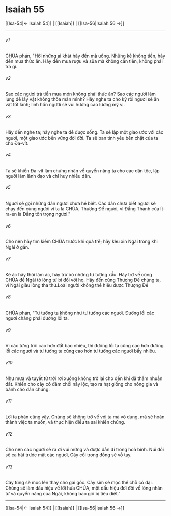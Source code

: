 # Isaiah 55

[[Isa-54|← Isaiah 54]] | [[Isaiah]] | [[Isa-56|Isaiah 56 →]]
***



###### v1 
CHÚA phán, "Hỡi những ai khát hãy đến mà uống. Những kẻ không tiền, hãy đến mua thức ăn. Hãy đến mua rượu và sữa mà không cần tiền, không phải trả gì. 

###### v2 
Sao các ngươi trả tiền mua món không phải thức ăn? Sao các ngươi làm lụng để lấy vật không thỏa mãn mình? Hãy nghe ta cho kỹ rồi ngươi sẽ ăn vật tốt lành; linh hồn ngươi sẽ vui hưởng cao lương mỹ vị. 

###### v3 
Hãy đến nghe ta; hãy nghe ta để được sống. Ta sẽ lập một giao ước với các ngươi, một giao ước bền vững đời đời. Ta sẽ ban tình yêu bền chặt của ta cho Đa-vít. 

###### v4 
Ta sẽ khiến Đa-vít làm chứng nhân về quyền năng ta cho các dân tộc, lập người làm lãnh đạo và chỉ huy nhiều dân. 

###### v5 
Ngươi sẽ gọi những dân ngươi chưa hề biết. Các dân chưa biết ngươi sẽ chạy đến cùng ngươi vì ta là CHÚA, Thượng Đế ngươi, vì Đấng Thánh của Ít-ra-en là Đấng tôn trọng ngươi." 

###### v6 
Cho nên hãy tìm kiếm CHÚA trước khi quá trễ; hãy kêu xin Ngài trong khi Ngài ở gần. 

###### v7 
Kẻ ác hãy thôi làm ác, hãy trừ bỏ những tư tưởng xấu. Hãy trở về cùng CHÚA để Ngài tỏ lòng từ bi đối với họ. Hãy đến cùng Thượng Đế chúng ta, vì Ngài giàu lòng tha thứ.Loài người không thể hiểu được Thượng Đế 

###### v8 
CHÚA phán, "Tư tưởng ta không như tư tưởng các ngươi. Đường lối các ngươi chẳng phải đường lối ta. 

###### v9 
Vì các từng trời cao hơn đất bao nhiêu, thì đường lối ta cũng cao hơn đường lối các ngươi và tư tưởng ta cũng cao hơn tư tưởng các ngươi bấy nhiêu. 

###### v10 
Như mưa và tuyết từ trời rơi xuống không trở lại cho đến khi đã thấm nhuần đất. Khiến cho cây cỏ đâm chồi nẩy lộc, tạo ra hạt giống cho nông gia và bánh cho dân chúng. 

###### v11 
Lời ta phán cũng vậy. Chúng sẽ không trở về với ta mà vô dụng, mà sẽ hoàn thành việc ta muốn, và thực hiện điều ta sai khiến chúng. 

###### v12 
Cho nên các ngươi sẽ ra đi vui mừng và được dẫn đi trong hoà bình. Núi đồi sẽ ca hát trước mặt các ngươi, Cây cối trong đồng sẽ vỗ tay. 

###### v13 
Cây tùng sẽ mọc lên thay cho gai gốc. Cây sim sẽ mọc thế chỗ cỏ dại. Chúng sẽ làm dấu hiệu về lời hứa CHÚA, một dấu hiệu đời đời về lòng nhân từ và quyền năng của Ngài, không bao giờ bị tiêu diệt."

***
[[Isa-54|← Isaiah 54]] | [[Isaiah]] | [[Isa-56|Isaiah 56 →]]
